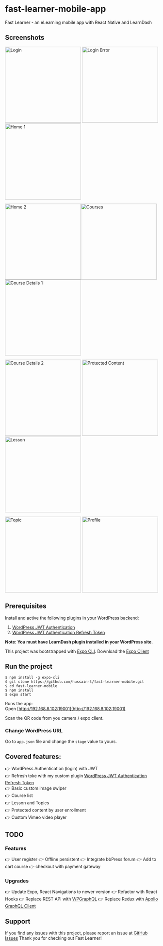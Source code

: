 # fast-learner-mobile-app

Fast Learner - an eLearning mobile app with React Native and LearnDash

## Screenshots

<img src="https://github.com/hussain-t/fast-learner-mobile/blob/master/src/screenshots/login.PNG" alt="Login" width="250"> <img src="https://github.com/hussain-t/fast-learner-mobile/blob/master/src/screenshots/login-error.PNG" alt="Login Error" width="250"> <img src="https://github.com/hussain-t/fast-learner-mobile/blob/master/src/screenshots/home1.PNG" alt="Home 1" width="250">

<img src="https://github.com/hussain-t/fast-learner-mobile/blob/master/src/screenshots/home2.PNG" alt="Home 2" width="250"><img src="https://github.com/hussain-t/fast-learner-mobile/blob/master/src/screenshots/courses.PNG" alt="Courses" width="250"> <img src="https://github.com/hussain-t/fast-learner-mobile/blob/master/src/screenshots/course-details1.PNG" alt="Course Details 1" width="250">

<img src="https://github.com/hussain-t/fast-learner-mobile/blob/master/src/screenshots/course-details2.PNG" alt="Course Details 2" width="250"> <img src="https://github.com/hussain-t/fast-learner-mobile/blob/master/src/screenshots/protected-content.PNG" alt="Protected Content" width="250"> <img src="https://github.com/hussain-t/fast-learner-mobile/blob/master/src/screenshots/lesson.PNG" alt="Lesson" width="250">

<img src="https://github.com/hussain-t/fast-learner-mobile/blob/master/src/screenshots/topic.PNG" alt="Topic" width="250"> <img src="https://github.com/hussain-t/fast-learner-mobile/blob/master/src/screenshots/profile.PNG" alt="Profile" width="250">

## Prerequisites

Install and active the following plugins in your WordPress backend:

1. [WordPress JWT Authentication](https://wordpress.org/plugins/jwt-authentication-for-wp-rest-api/)
2. [WordPress JWT Authentication Refresh Token](https://github.com/hussain-t/wp-jwt-auth-refresh-token)

**Note: You must have LearnDash plugin installed in your WordPress site.**

This project was bootstrapped with [Expo CLI](https://expo.io/tools#cli).
Download the [Expo Client](https://expo.io/tools#client)

## Run the project

```
$ npm install -g expo-cli
$ git clone https://github.com/hussain-t/fast-learner-mobile.git
$ cd fast-learner-mobile
$ npm install
$ expo start
```

Runs the app:<br>
Open [http://192.168.8.102:19001](http://192.168.8.102:19001)

Scan the QR code from you camera / expo client.<br>

### Change WordPress URL

Go to `app.json` file and change the `stage` value to yours.

## Covered features:

👉 WordPress Authentication (login) with JWT<br>
👉 Refresh toke with my custom plugin [WordPress JWT Authentication Refresh Token](https://github.com/hussain-t/wp-jwt-auth-refresh-token)<br>
👉 Basic custom image swiper<br>
👉 Course list<br>
👉 Lesson and Topics<br>
👉 Protected content by user enrollment<br>
👉 Custom Vimeo video player<br>

## TODO

### Features

👉 User register
👉 Offline persistent
👉 Integrate bbPress forum
👉 Add to cart course
👉 checkout with payment gateway

### Upgrades

👉 Update Expo, React Navigations to newer version
👉 Refactor with React Hooks
👉 Replace REST API with [WPGraphQL](https://www.wpgraphql.com/)
👉 Replace Redux with [Apollo GraphQL Client](https://www.apollographql.com/)

## Support

If you find any issues with this project, please report an issue at [GitHub Issues](https://github.com/hussain-t/fast-learner-mobile/issues)
Thank you for checking out Fast Learner!

